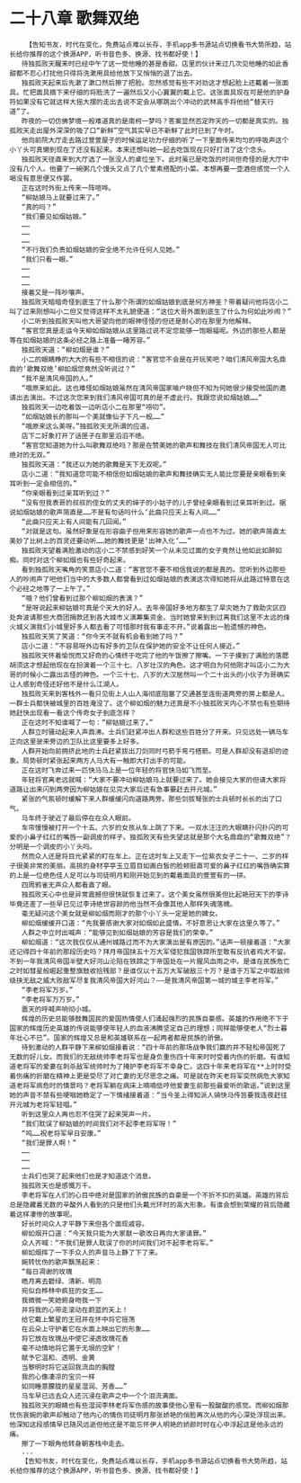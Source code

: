 # 二十八章 歌舞双绝
        【告知书友，时代在变化，免费站点难以长存，手机app多书源站点切换看书大势所趋，站长给你推荐的这个换源APP，听书音色多、换源、找书都好使！】
       待独孤败天醒来时已经中午了这一觉他睡的甚是香甜。店里的伙计来过几次见他睡的如此香甜都不忍心打扰他只得将洗漱用具给他放下又悄悄的退了出去。
       独孤败天起来后先漱了漱口然后擦了把脸。忽然感觉有些不对劲这才想起脸上还戴着一张面具。忙把面具摘下来仔细的将脸洗了一遍然后又小心翼翼的戴上它。这张面具现在可是他的护身符如果没有它就这样大摇大摆的走出去说不定会从哪跳出个冲动的武林高手将他给“替天行道”了。
       昨夜的一切仿佛梦境一般难道真的是南柯一梦吗？答案显然否定昨天的一切都是真实的。独孤败天走出屋外深深的吸了口“新鲜”空气其实早已不新鲜了此时已到了午时。
       他向前院大厅走去路过萱萱屋子的时候运足功力仔细的听了一下里面传来均匀的呼吸声这个小丫头可真懒到现在了还没有起来。本来还想叫她一起去吃饭现在只好打消了这个念头。
       独孤败天径直来到大厅选了一张没人的桌位坐下。此时虽已是吃饭的时间但奇怪的是大厅中没有几个人。他要了一碗粥几个馒头又点了几个荤素搭配的小菜。本想再要一壶酒但感觉一个人喝没有意思便又作罢。
       正在这时外街上传来一阵喧哗。
       “柳姑娘马上就要过来了。”
       “真的吗？”
       “我们要见如烟姑娘。”
       ……
       ……
       ……
       “不行我们负责如烟姑娘的安全绝不允许任何人见她。”
       “我们只看一眼。”
       ……
       ……
       ……
       接着又是一阵吵嚷声。
       独孤败天暗暗奇怪到底生了什么那个所谓的如烟姑娘到底是何方神圣？带着疑问他将店小二叫了过来刚想叫小二但又觉得这样不太礼貌便道：“这位大哥外面到底生了什么为何如此吵闹？”
       小二听到独孤败天叫他大哥望向他的眼神怪怪的但还是耐心的在那里为他解释。
       “客官您真是走运今天柳如烟姑娘从这里路过说不定您能够一饱眼福呢。外边的那些人都是等在如烟姑娘的这条必经之路上准备一睹芳容。”
       独孤败天道：“柳如烟是谁？”
       小二的眼睛睁的大大的有些不相信的说：“客官您不会是在开玩笑吧？咱们清风帝国大名鼎鼎的‘歌舞双绝’柳如烟您竟然没听说过？”
       “我不是清风帝国的人。”
       “哦原来如此。这也难怪如烟姑娘虽然在清风帝国家喻户晓但不知为何她很少接受他国的邀请出去演出。不过这次您来到我们清风帝国可真的是不虚此行。我跟您说如烟姑娘……”
       独孤败天一边吃着饭一边听店小二在那里“唠叨”。
       “如烟姑娘长的那叫一个美就像仙子下凡一般……”
       “哦原来这么美呀。”独孤败天无所谓的应道。
       店下二好象打开了话匣子在那里滔滔不绝。
       “客官您知道她为什么叫歌舞双绝吗？那是在赞美她的歌声和舞技在我们清风帝国无人可比绝对的无双。”
       独孤败天道：“我还以为她的歌舞是天下无双呢。”
       店小二道：“我知道您可能不相信但如烟姑娘的歌声和舞技确实无人能比您要是亲眼看到亲耳听到一定会相信的。”
       “你亲眼看到过亲耳听到过？”
       “没有但我表哥的叔叔的侄女的丈夫的婶子的小姑子的儿子曾经亲眼看到过亲耳听到过。据说如烟姑娘的歌声简直是……不是有句话吗什么‘此曲只应天上有人间……”
       “此曲只应天上有人间能有几回闻。”
       “对就是这句。虽然好象是在形容曲子但用来形容她的歌声一点也不为过。她的歌声简直太美妙了比树上的百灵还要动听……她的舞技更是‘出神入化’……”
       独孤败天望着满脸激动的店小二不禁感到好笑一个从未见过面的女子竟然让他如此如醉如痴。同时对这个柳如烟也有些好奇起来。
       看到独孤败天嘴角的笑意店小二道：“客官您不要不相信我说的都是真的。您听到外边那些人的吵闹声了吧他们当中的大多数人都曾看到过如烟姑娘的表演这次得知她将从此路过特意在这个必经之地等了一上午了。”
       “哦？他们曾看到过那个柳如烟的表演？”
       “是呀说起来柳姑娘可真是个天大的好人。去年帝国好多地方都生了旱灾她为了救助灾区四处奔波请那些大商团捐款还到各大城市义演筹集资金。当时她曾来到到过离我们这里不太远的烽火城义演我们小城里好多人都去看了可惜那时我有事走不开。”说着露出一脸遗憾的神色。
       独孤败天笑了笑道：“你今天不就有机会看到她了吗？”
       店小二道：“不容易呀外边有好多的卫队在保护她的安全不让任何人接近。”
       独孤败天怀着愉悦而又好奇的心情终于吃完了他的午饭擦了擦嘴。一下子摸到了满脸的落腮胡须这才想起他现在在扮演着一个三十七、八岁壮汉的角色。这才明白为何他刚才叫店小二为大哥的时候小二露出古怪的神色。一个三十七、八岁的大汉居然叫一个二十出头的小伙子为哥确实让人感到奇怪还好他不是什么江湖人。
       独孤败天来到客栈外一看只见街上人山人海彻底阻塞了交通甚至连街道两旁的房上都是人。一群士兵都快被城里的百姓淹没了。这个柳如烟的魅力还真是不小独孤败天内心不禁也有些期待她赶快出现看一看这个传奇女子到底怎样？
       正在这时不知谁喊了一句：“柳姑娘过来了。”
       人群立时骚动起来人声鼎沸。士兵们赶紧冲出人群和这些百姓分了开来。只见远处一辆马车正向这里驶来旁边的卫队比这里要多上好多。
       人群开始向前拥挤此地的士兵赶紧拔出刀剑同时弓箭手弯弓搭箭。可是人群却没有退却的迹象。局势顿时紧张起来两方人马大有一触即大打出手的可能。
       正在这时飞奔过来一匹快马马上是一位年轻的将官快马如飞而至。
       年轻将官离老远就喊：“大家不要冲动柳姑娘马上就要过来了。她会接见大家的但请大家将道路让出来闪到两旁因为柳姑娘在见完大家后还有急事要赶去开元城。”
       紧张的气氛顿时缓解下来人群缓缓闪向道路两旁。那些剑拔弩张的士兵顿时长长的出了口气。
       马车终于驶近了最后停在在众人眼前。
       车帘慢慢被打开一个十五、六岁的女孩从车上跳了下来。一双水汪汪的大眼睛扑闪扑闪的可爱的小鼻子红红的嘴唇一副调皮的样子。独孤败天有些失望这就是那个大名鼎鼎的“歌舞双绝”？分明是一个调皮的小丫头吗。
       然而众人还是将目光紧紧的盯在车上。正在这时车上又走下一位紫衣女子二十一、二岁的样子很美非常的美丽。高挑的身材亭亭玉立眉目如画白皙的脸颊挺直可爱的鼻子红红的嘴唇确实算的上是一位绝色佳人足可以与司徒明月和刚开始见到的戴着面具的萱萱有的一拼。
       四周鸦雀无声众人都看直了眼。
       独孤败天心中也是异常震撼但很快就恢复过来了。这个美女虽然很美但比起艳冠天下的李诗毕竟还差了一些早已见过李诗绝世容颜的他当然不会像其他人那样失魂落魄。
       毫无疑问这个美女就是柳如烟而刚才的那个小丫头一定是她的婢女。
       柳如烟缓缓开口道：“先我要感谢大家对如烟如此盛情。不好意思让大家在这里久等了。”
       人群之中立时出喊声：“能够见到如烟姑娘的芳容是我们的荣幸。”
       柳如烟道：“这次我仅仅从通州城路过而不为大家演出是有原因的。”话声一顿接着道：“大家还记得四十年前的那段历史吗？拜月帝国挟五十万大军侵犯我国铁蹄所至敢有反抗者鸡犬不留。不到一年我清风帝国半壁大好河山沦陷在铁蹄之下帝国处在一片腥风血雨之中。是谁在民族危亡之时如彗星般崛起重整旗鼓收拾残部？是谁仅以十五万大军破敌三十万？是谁于万军之中取敌帅级挟无敌之威大败敌军尽复我清风帝国大好河山？——是我清风帝国第一城的城主李老将军。”
       “李老将军万岁。”
       “李老将军万万岁。”
       震天的呼喊声响彻小城。
       辉煌的历史总能够鼓舞国民的爱国热情使人们涌起强烈的民族自豪感。英雄的作用绝不下于国家的辉煌历史英雄的传说能够使年轻人的血液沸腾坚定自己的理想；同样能够使老人“烈士暮年壮心不已”。国家的辉煌又总是和英雄联系在一起两者都是民族的骄傲。
       待到激动的人群平静下来柳如烟接着说：“四十年前的那场战争我们赢的并不轻松帝国死了无数的好儿女。而我们的无敌统帅李老将军也是身负重伤四十年来时时受着内伤的折磨。有谁知道老将军的爱妻在刺杀敌军统帅时为了掩护李老将军不幸身亡。这四十年来老将军在**上时时受着伤痛的折磨在精神上更是受尽了对亡妻的无尽思念之痛。可是就在昨天老将军突然病危大家知道老将军病危时的情景吗？老将军躺在病床上喃喃低哼他爱妻生前那些最爱听的歌谣。”说到这里她的声音不禁有些哽咽她稳定了一下情绪接着道：“当今圣上得知派人骑快马传旨要我连夜赶往开元城为老将军轻唱。”
       听到这里众人再也忍不住哭了起来哭声一片。
       “我们耽误了柳姑娘的时间我们对不起李老将军呀！”
       “呜……祝老将军早日安康。”
       “我们是罪人啊！”
       ……
       ……
       ……
       士兵们也哭了起来他们也是才知道这个消息。
       独孤败天也是感慨万千。
       李老将军在人们的心目中绝对是国家的骄傲民族的自豪是一个不折不扣的英雄。英雄的背后总是隐藏着无数的辛酸外人看到的只是他们头戴光环时的高大形象。有谁会想到荣耀的背后隐藏着这样凄惨的故事呢。
       好长时间众人才平静下来但各个面现戚容。
       柳如烟开口道：“今天我只能为大家献一歌改日再向大家请罪。”
       众人齐喊：“不我们是罪人耽误了你的时间我们对不起李老将军。”
       柳如烟挥了一下手众人的声音马上静了下了来。
       婉转忧伤的歌声飘荡起来：
       “每日凋谢的玫瑰
       皓月离去碧绿、清新、明亮
       宛似白桦林中疯狂的女王……
       我微微一笑她俯身吻我一下
       并将我的心带走滚动在蔚蓝的天上！
       给它戴上繁星的王冠并在怀中将它摇荡
       在云朵上守护着它在水面上映出它的形象……
       将它放在玫瑰丛中使它浸透玫瑰花香
       毫不动情地将它置于无垠的空旷！
       赋予它温和、透明、金黄
       当黎明时将它送回我流血的胸膛
       我的心像凄凉的宝贝一样
       如同睡意朦胧的星星湿润、芳香……”
       马车早已远去众人还沉浸在歌声之中一个个泪流满面。
       独孤败天的眼睛也有些湿润李林老将军伤感的故事使他心里有一股酸酸的感觉。而柳如烟那忧伤哀婉的歌声却触动了他内心的情伤司徒明月那张娇艳的俏脸再次从他的内心深处浮现出来。他深知这段感情早已随风远逝但他还是不能忘怀伊人明艳的娇颜时时在心中浮起这是他永远的痛。
       擦了一下眼角他转身朝客栈中走去。
       ...
       【告知书友，时代在变化，免费站点难以长存，手机app多书源站点切换看书大势所趋，站长给你推荐的这个换源APP，听书音色多、换源、找书都好使！】